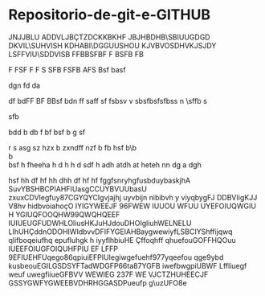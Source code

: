 # Repositorio-de-git-e-GITHUB
 JNJJBLU ADDVLJBÇTZDCKKBKHF
 JBJHBDHB\SBIUUGDGD
 DKVIL\SUHVISH
 KDHABI\DGGUUSHOU
 KJVBVOSDHVKJSJDY
 LSFFVIU\SDDVISB
 FFBBSFBF
 F
 BSFB
 FB

 F
 FSF
 F
 F
 S
 SFB
 FSFB
 AFS
 Bsf
 basf

 dgn
 fd
 da

 df
 bdFF
 BF
 BBsf
 bdn
 ff
 saff
 sf
 fsbsv
 v
 sbsfbsfsfbss
 n
 \sffb
 s

 sfb

 bdd
 b
 db
 f
 bf
 bsf
 b
 g
 sf




 r
 s
 asg
 sz
 hzx
 b
 zxndff
 nzf
 b
 fb
 hsf
 b\b
 \
 b\
 bsf
 h
 fheeha
 h
 d
 h
 h
 d
 sdf
 h
 adh
 atdh
 at
 heteh
 nn
 dg
 a
 dgh

 hsf
 hh
 df
 hf
 hh
 dhh
 df
 hf
 hf
 fggfsnryhgfusbduybaskjhA SuvYBSHBCPIAHFIUasgCCUYBVUUbasU zxuxCDVIegfuy87CGYQYCIgvjajhj  uyvbijn nibibvh y viyqbygFJ DDBVIigKJJ V8hv hidbvoiahoçO IYIGYWEEJF  96FWEW IUUOU  WFUU UYEFOIUQWGIU  H YGIUQFOOQHW99QWQHQEEF IUIUEUGFUDWHLOliusHKJuHJdouDHOIgliuhWELNELU LIhUHÇddnODOHIWIdbvvDFIFYGEIAHBaygwewiyfLSBCIYShffijqwq qlifboqeiufhq  epufluhgk  h iyyflhbiuHE Çffoqhff  qhuefouGOFFHQOuu IUEEFOIUGFOIQUHFPIU  EF LFFP  9EFIUEHFUqego86qpiuiEFPIUIegiwgefuehf977yqeefou  qge9ybd kusbeouEGILGSDSYFTadWDGFP66ta87YGFB iwefbwgpiUBWF Lffliuegf  weuf uwegfiiueGFBVV WEWIEG  237F  WE VJCTZHUHEECJF GSSYGWFYGWEEBVDHRHGGASDPueufp g\uzUFO8e
